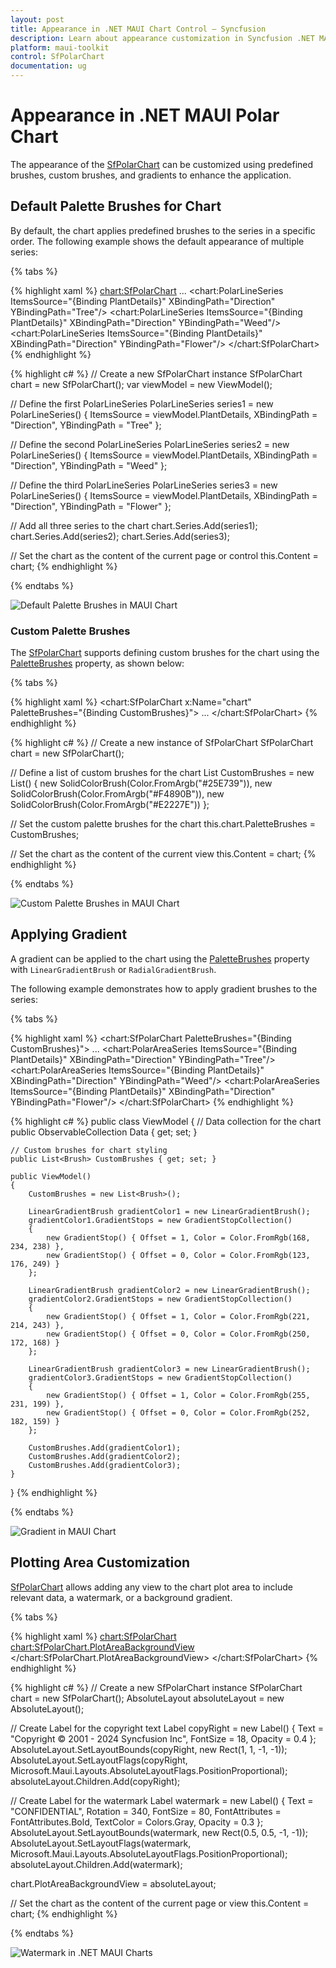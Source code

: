 ```yaml
---
layout: post
title: Appearance in .NET MAUI Chart Control – Syncfusion
description: Learn about appearance customization in Syncfusion .NET MAUI Chart (SfPolarChart), including its elements and more.
platform: maui-toolkit
control: SfPolarChart
documentation: ug
---
```


# Appearance in .NET MAUI Polar Chart

The appearance of the [SfPolarChart](https://help.syncfusion.com/cr/maui-toolkit/Syncfusion.Maui.Toolkit.Charts.SfPolarChart.html) can be customized using predefined brushes, custom brushes, and gradients to enhance the application.

## Default Palette Brushes for Chart

By default, the chart applies predefined brushes to the series in a specific order. The following example shows the default appearance of multiple series:

{% tabs %}

{% highlight xaml %}
<chart:SfPolarChart> 
    ...
    <chart:PolarLineSeries ItemsSource="{Binding PlantDetails}" XBindingPath="Direction" YBindingPath="Tree"/> 
    <chart:PolarLineSeries ItemsSource="{Binding PlantDetails}" XBindingPath="Direction" YBindingPath="Weed"/> 
    <chart:PolarLineSeries ItemsSource="{Binding PlantDetails}" XBindingPath="Direction" YBindingPath="Flower"/>
</chart:SfPolarChart>
{% endhighlight %}

{% highlight c# %}
// Create a new SfPolarChart instance
SfPolarChart chart = new SfPolarChart();
var viewModel = new ViewModel();

// Define the first PolarLineSeries
PolarLineSeries series1 = new PolarLineSeries()
{
    ItemsSource = viewModel.PlantDetails, 
    XBindingPath = "Direction", 
    YBindingPath = "Tree" 
};

// Define the second PolarLineSeries
PolarLineSeries series2 = new PolarLineSeries()
{
    ItemsSource = viewModel.PlantDetails, 
    XBindingPath = "Direction", 
    YBindingPath = "Weed" 
};

// Define the third PolarLineSeries
PolarLineSeries series3 = new PolarLineSeries()
{
    ItemsSource = viewModel.PlantDetails, 
    XBindingPath = "Direction", 
    YBindingPath = "Flower" 
};

// Add all three series to the chart
chart.Series.Add(series1);
chart.Series.Add(series2);
chart.Series.Add(series3);

// Set the chart as the content of the current page or control
this.Content = chart;
{% endhighlight %}

{% endtabs %}

![Default Palette Brushes in MAUI Chart](Appearance_images/MAUI_default_chart.png)

### Custom Palette Brushes

The [SfPolarChart](https://help.syncfusion.com/cr/maui-toolkit/Syncfusion.Maui.Toolkit.Charts.SfPolarChart.html) supports defining custom brushes for the chart using the [PaletteBrushes](https://help.syncfusion.com/cr/maui-toolkit/Syncfusion.Maui.Toolkit.Charts.SfPolarChart.html#Syncfusion_Maui_Toolkit_Charts_SfPolarChart_PaletteBrushes) property, as shown below:

{% tabs %}

{% highlight xaml %}
<chart:SfPolarChart x:Name="chart" PaletteBrushes="{Binding CustomBrushes}">
    ...
</chart:SfPolarChart>
{% endhighlight %}

{% highlight c# %}
// Create a new instance of SfPolarChart
SfPolarChart chart = new SfPolarChart();

// Define a list of custom brushes for the chart
List<Brush> CustomBrushes = new List<Brush>()
{
    new SolidColorBrush(Color.FromArgb("#25E739")),
    new SolidColorBrush(Color.FromArgb("#F4890B")),
    new SolidColorBrush(Color.FromArgb("#E2227E"))
};

// Set the custom palette brushes for the chart
this.chart.PaletteBrushes = CustomBrushes;

// Set the chart as the content of the current view
this.Content = chart;
{% endhighlight %}

{% endtabs %}

![Custom Palette Brushes in MAUI Chart](Appearance_images/MAUI_polar_chart_custom_palette.png)

## Applying Gradient

A gradient can be applied to the chart using the [PaletteBrushes](https://help.syncfusion.com/cr/maui-toolkit/Syncfusion.Maui.Toolkit.Charts.ChartSeries.html#Syncfusion_Maui_Toolkit_Charts_ChartSeries_PaletteBrushes) property with `LinearGradientBrush` or `RadialGradientBrush`.

The following example demonstrates how to apply gradient brushes to the series:

{% tabs %}

{% highlight xaml %}
<chart:SfPolarChart PaletteBrushes="{Binding CustomBrushes}">
    ...
    <chart:PolarAreaSeries ItemsSource="{Binding PlantDetails}" XBindingPath="Direction" YBindingPath="Tree"/>
    <chart:PolarAreaSeries ItemsSource="{Binding PlantDetails}" XBindingPath="Direction" YBindingPath="Weed"/>
    <chart:PolarAreaSeries ItemsSource="{Binding PlantDetails}" XBindingPath="Direction" YBindingPath="Flower"/>
</chart:SfPolarChart>
{% endhighlight %}

{% highlight c# %}
public class ViewModel
{
    // Data collection for the chart
    public ObservableCollection<Model> Data { get; set; }

    // Custom brushes for chart styling
    public List<Brush> CustomBrushes { get; set; }

    public ViewModel()
    {
        CustomBrushes = new List<Brush>();

        LinearGradientBrush gradientColor1 = new LinearGradientBrush();
        gradientColor1.GradientStops = new GradientStopCollection()
        {
            new GradientStop() { Offset = 1, Color = Color.FromRgb(168, 234, 238) },
            new GradientStop() { Offset = 0, Color = Color.FromRgb(123, 176, 249) }
        };

        LinearGradientBrush gradientColor2 = new LinearGradientBrush();
        gradientColor2.GradientStops = new GradientStopCollection()
        {
            new GradientStop() { Offset = 1, Color = Color.FromRgb(221, 214, 243) },
            new GradientStop() { Offset = 0, Color = Color.FromRgb(250, 172, 168) }
        };

        LinearGradientBrush gradientColor3 = new LinearGradientBrush();
        gradientColor3.GradientStops = new GradientStopCollection()
        {
            new GradientStop() { Offset = 1, Color = Color.FromRgb(255, 231, 199) },
            new GradientStop() { Offset = 0, Color = Color.FromRgb(252, 182, 159) }
        };

        CustomBrushes.Add(gradientColor1);
        CustomBrushes.Add(gradientColor2);
        CustomBrushes.Add(gradientColor3);
    }
}
{% endhighlight %}

{% endtabs %}

![Gradient in MAUI Chart](Appearance_images/MAUI_polar_chart_gradient.png)

## Plotting Area Customization

[SfPolarChart](https://help.syncfusion.com/cr/maui-toolkit/Syncfusion.Maui.Toolkit.Charts.SfPolarChart.html) allows adding any view to the chart plot area to include relevant data, a watermark, or a background gradient.

{% tabs %}

{% highlight xaml %}
<chart:SfPolarChart>
   <chart:SfPolarChart.PlotAreaBackgroundView>
    	<AbsoluteLayout>
      		<Label Text="Copyright © 2001 - 2024 Syncfusion Inc"
		       FontSize="18" AbsoluteLayout.LayoutBounds="1,1,-1,-1"
		       AbsoluteLayout.LayoutFlags="PositionProportional"
		       Opacity="0.4"/>
       		<Label Text="CONFIDENTIAL" Rotation="340" FontSize="80"
		       FontAttributes="Bold,Italic" TextColor="Gray" Margin="10,0,0,0"
	               AbsoluteLayout.LayoutBounds="0.5,0.5,-1,-1"
		       AbsoluteLayout.LayoutFlags="PositionProportional"
		       Opacity="0.3"/>
    	</AbsoluteLayout>
   </chart:SfPolarChart.PlotAreaBackgroundView>
</chart:SfPolarChart>
{% endhighlight %}

{% highlight c# %}
// Create a new SfPolarChart instance
SfPolarChart chart = new SfPolarChart();
AbsoluteLayout absoluteLayout = new AbsoluteLayout();

// Create Label for the copyright text
Label copyRight = new Label() 
{
    Text = "Copyright © 2001 - 2024 Syncfusion Inc",
    FontSize = 18,
    Opacity = 0.4
};
AbsoluteLayout.SetLayoutBounds(copyRight, new Rect(1, 1, -1, -1));
AbsoluteLayout.SetLayoutFlags(copyRight, Microsoft.Maui.Layouts.AbsoluteLayoutFlags.PositionProportional);
absoluteLayout.Children.Add(copyRight);

// Create Label for the watermark
Label watermark = new Label()
{
    Text = "CONFIDENTIAL",
    Rotation = 340,
    FontSize = 80,
    FontAttributes = FontAttributes.Bold,
    TextColor = Colors.Gray, 
    Opacity = 0.3
};
AbsoluteLayout.SetLayoutBounds(watermark, new Rect(0.5, 0.5, -1, -1));
AbsoluteLayout.SetLayoutFlags(watermark, Microsoft.Maui.Layouts.AbsoluteLayoutFlags.PositionProportional);
absoluteLayout.Children.Add(watermark);

chart.PlotAreaBackgroundView = absoluteLayout;

// Set the chart as the content of the current page or view
this.Content = chart;
{% endhighlight %}

{% endtabs %}

![Watermark in .NET MAUI Charts](Appearance_images/polar_water_mark.png)